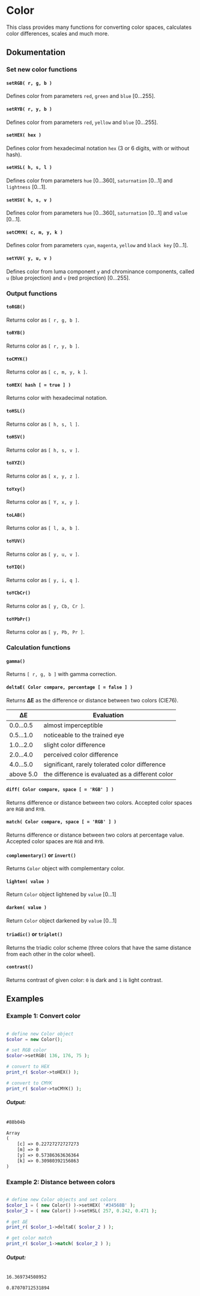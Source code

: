 # Color

This class provides many functions for converting color spaces, calculates color differences, scales and much more.

## Dokumentation

### Set new color functions

#### ``setRGB( r, g, b )``

Defines color from parameters ``red``, ``green`` and ``blue`` [0...255].

#### ``setRYB( r, y, b )``

Defines color from parameters ``red``, ``yellow`` and ``blue`` [0...255].

#### ``setHEX( hex )``

Defines color from hexadecimal notation ``hex`` (3 or 6 digits, with or without hash).

#### ``setHSL( h, s, l )``

Defines color from parameters ``hue`` [0...360], ``saturnation`` [0...1] and ``lightness`` [0...1].

#### ``setHSV( h, s, v )``

Defines color from parameters ``hue`` [0...360], ``saturnation`` [0...1] and ``value`` [0...1].

#### ``setCMYK( c, m, y, k )``

Defines color from parameters ``cyan``, ``magenta``, ``yellow`` and ``black key`` [0...1].

#### ``setYUV( y, u, v )``

Defines color from luma component ``y`` and chrominance components, called ``u`` (blue projection) and ``v`` (red projection) [0...255].

### Output functions

#### ``toRGB()``

Returns color as ``[ r, g, b ]``.

#### ``toRYB()``

Returns color as ``[ r, y, b ]``.

#### ``toCMYK()``

Returns color as ``[ c, m, y, k ]``.

#### ``toHEX( hash [ = true ] )``

Returns color with hexadecimal notation.

#### ``toHSL()``

Returns color as ``[ h, s, l ]``.

#### ``toHSV()``

Returns color as ``[ h, s, v ]``.

#### ``toXYZ()``

Returns color as ``[ x, y, z ]``.

#### ``toYxy()``

Returns color as ``[ Y, x, y ]``.

#### ``toLAB()``

Returns color as ``[ l, a, b ]``.

#### ``toYUV()``

Returns color as ``[ y, u, v ]``.

#### ``toYIQ()``

Returns color as ``[ y, i, q ]``.

#### ``toYCbCr()``

Returns color as ``[ y, Cb, Cr ]``.

#### ``toYPbPr()``

Returns color as ``[ y, Pb, Pr ]``.

### Calculation functions

#### ``gamma()``

Returns ``[ r, g, b ]`` with gamma correction.

#### ``deltaE( Color compare, percentage [ = false ] )``

Returns __∆E__ as the difference or distance between two colors (CIE76).

| ΔE        | Evaluation                                       |
| --------- | ------------------------------------------------ |
| 0.0...0.5 | almost imperceptible                             |
| 0.5...1.0 | noticeable to the trained eye                    |
| 1.0...2.0 | slight color difference                          |
| 2.0...4.0 | perceived color difference                       |
| 4.0...5.0 | significant, rarely tolerated color difference   |
| above 5.0 | the difference is evaluated as a different color |

#### ``diff( Color compare, space [ = 'RGB' ] )``

Returns difference or distance between two colors. Accepted color spaces are ``RGB`` and ``RYB``.

#### ``match( Color compare, space [ = 'RGB' ] )``

Returns difference or distance between two colors at percentage value. Accepted color spaces are ``RGB`` and ``RYB``.

#### ``complementary()`` or ``invert()``

Returns ``Color`` object with complementary color.

#### ``lighten( value )``

Return ``Color`` object lightened by ``value`` [0...1]

#### ``darken( value )``

Return ``Color`` object darkened by ``value`` [0...1]

#### ``triadic()`` or ``triplet()``

Returns the triadic color scheme (three colors that have the same distance from each other in the color wheel).

#### ``contrast()``

Returns contrast of given color: ``0`` is dark and ``1`` is light contrast.

## Examples

### Example 1: Convert color

```php

# define new Color object
$color = new Color();

# set RGB color
$color->setRGB( 136, 176, 75 );

# convert to HEX
print_r( $color->toHEX() );

# convert to CMYK
print_r( $color->toCMYK() );
```

##### Output:

```html

#88b04b

Array
(
    [c] => 0.22727272727273
    [m] => 0
    [y] => 0.57386363636364
    [k] => 0.30980392156863
)
```

### Example 2: Distance between colors

```php

# define new Color objects and set colors
$color_1 = ( new Color() )->setHEX( '#34568B' );
$color_2 = ( new Color() )->setHSL( 257, 0.242, 0.471 );

# get ΔE
print_r( $color_1->deltaE( $color_2 ) );

# get color match
print_r( $color_1->match( $color_2 ) );
```

##### Output:

```html

16.369734508952

0.87070712531894
```
